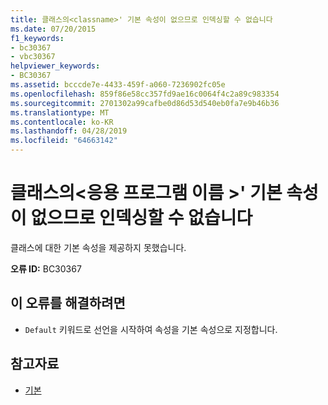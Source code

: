 ```yaml
---
title: 클래스의<classname>' 기본 속성이 없으므로 인덱싱할 수 없습니다
ms.date: 07/20/2015
f1_keywords:
- bc30367
- vbc30367
helpviewer_keywords:
- BC30367
ms.assetid: bcccde7e-4433-459f-a060-7236902fc05e
ms.openlocfilehash: 859f86e58cc357fd9ae16c0064f4c2a89c983354
ms.sourcegitcommit: 2701302a99cafbe0d86d53d540eb0fa7e9b46b36
ms.translationtype: MT
ms.contentlocale: ko-KR
ms.lasthandoff: 04/28/2019
ms.locfileid: "64663142"
---
```

# <a name="class-classname-cannot-be-indexed-because-it-has-no-default-property"></a>클래스의\<응용 프로그램 이름 >' 기본 속성이 없으므로 인덱싱할 수 없습니다
클래스에 대한 기본 속성을 제공하지 못했습니다.  
  
 **오류 ID:** BC30367  
  
## <a name="to-correct-this-error"></a>이 오류를 해결하려면  
  
- `Default` 키워드로 선언을 시작하여 속성을 기본 속성으로 지정합니다.  
  
## <a name="see-also"></a>참고자료

- [기본](../../visual-basic/language-reference/modifiers/default.md)
